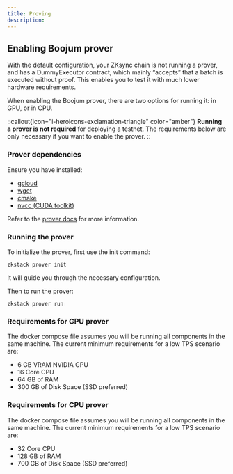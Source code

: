 ```yaml
---
title: Proving
description:
---
```


## Enabling Boojum prover

With the default configuration, your ZKsync chain is not running a prover, and has a DummyExecutor contract,
which mainly “accepts” that a batch is executed without proof. This enables you to test it with much lower hardware requirements.

When enabling the Boojum prover, there are two options for running it: in GPU, or in CPU.

::callout{icon="i-heroicons-exclamation-triangle" color="amber"}
**Running a prover is not required** for deploying a testnet. The requirements below are only necessary if you want to enable the prover.
::

### Prover dependencies

Ensure you have installed:

- [gcloud](https://cloud.google.com/sdk/docs/install)
- [wget](https://www.gnu.org/software/wget/)
- [cmake](https://apt.kitware.com/)
- [nvcc (CUDA toolkit)](https://developer.nvidia.com/cuda-downloads)

Refer to the [prover docs](https://matter-labs.github.io/zksync-era/prover/latest/) for more
information.

### Running the prover

To initialize the prover, first use the init command:

`zkstack prover init`

It will guide you through the necessary configuration.

Then to run the prover:

`zkstack prover run`

### Requirements for GPU prover

The docker compose file assumes you will be running all components in the same machine. The current minimum requirements for a low TPS scenario are:

- 6 GB VRAM NVIDIA GPU
- 16 Core CPU
- 64 GB of RAM
- 300 GB of Disk Space (SSD preferred)

### Requirements for CPU prover

The docker compose file assumes you will be running all components in the same machine.
The current minimum requirements for a low TPS scenario are:

- 32 Core CPU
- 128 GB of RAM
- 700 GB of Disk Space (SSD preferred)
